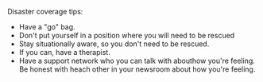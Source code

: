 Disaster coverage tips:

- Have a "go" bag.
- Don't put yourself in a position where you will need to be rescued
- Stay situationally aware, so you don't need to be rescued.
- If you can, have a therapist.
- Have a support network who you can talk with abouthow you're feeling. Be honest with heach other in your newsroom about how you're feeling.
